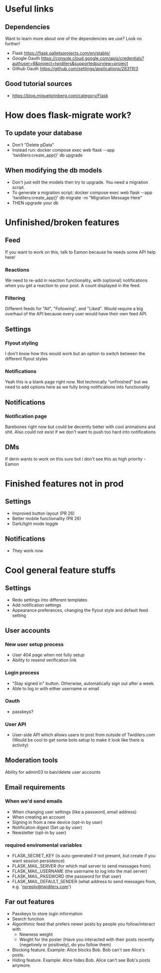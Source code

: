 # Useful links
## Dependencies
Want to learn more about one of the dependencies we use? Look no further!
* Flask https://flask.palletsprojects.com/en/stable/
* Google Oauth https://console.cloud.google.com/apis/credentials?authuser=6&project=twidilers&supportedpurview=project 
* Github Oauth https://github.com/settings/applications/2831103 

## Good tutorial sources
* https://blog.miguelgrinberg.com/category/Flask


# How does flask-migrate work?
## To update your database
* Don't "Delete pData"
* Instead run: docker compose exec web flask --app 'twidilers:create_app()' db upgrade
## When modifying the db models
* Don't just edit the models then try to upgrade. You need a migration script.
* To generate a migration script: docker compose exec web flask --app 'twidilers:create_app()' db migrate -m "Migration Message Here"
* THEN upgrade your db

# Unfinished/broken features

## Feed
If you want to work on this, talk to Eamon because he needs some API help here!
### Reactions
We need to re-add in reaction functionality, with (optional) notifications when you get a reaction to your post. A count displayed in the feed.
### Filtering
Different feeds for "All", "Following", and "Liked". Would require a big overhaul of the API because every user would have their own feed API.

## Settings
### Flyout styling
I don't know how this would work but an option to switch between the different flyout styles
### Notifications
Yeah this is a blank page right now. Not technically "unfinished" but we need to add options here as we fully bring notifications into functionality

## Notifications
### Notification page
Barebones right now but could be decently better with cool animations and shit. Also could not exist if we don't want to push too hard into notifications

## DMs
If derin wants to work on this sure but i don't see this as high priority -Eamon


# Finished features not in prod
## Settings
* Improved button layout (PR 26)
* Better mobile functionality (PR 26)
* Dark/light mode toggle
## Notifications
* They work now


# Cool general feature stuffs

## Settings
* Redo settings into different templates
* Add notification settings
* Appearance preferances, changing the flyout style and default feed setting



## User accounts
### New user setup process
* User 404 page when not fully setup
* Ability to resend verification link
### Login process
* "Stay signed in" button. Otherwise, automatically sign out after a week.
* Able to log in with either username or email
### Oauth
* passkeys?
### User API
* User-side API which allows users to post from outside of Twidilers.com (Would be cool to get some bots setup to make it look like there is activity)


## Moderation tools
Ability for admin03 to ban/delete user accounts


## Email requirements
### When we'd send emails
* When changing user settings (like a password, email address)
* When creating an account
* Signing in from a new device (opt-in by user)
* Notification digest (Set up by user)
* Newsletter (opt-in by user)
### required enviromental variables
* FLASK_SECRET_KEY (is auto-generated if not present, but create if you want session persistence)
* FLASK_MAIL_SERVER (for which mail server to send messages from)
* FLASK_MAIL_USERNAME (the username to log into the mail server)
* FLASK_MAIL_PASSWORD (the password for that user)
* FLASK_MAIL_DEFAULT_SENDER (what address to send messages from, e.g. 'noreply@twidilers.com')


## Far out features
* Passkeys to store login information
* Search function
* Algorithmic feed that prefers newer posts by people you follow/interact with
    * Newness weight
    * Weight for the poster (Have you interacted with their posts recently (negetively or positively), do you follow them)
* Blocking feature. Example: Alice blocks Bob. Bob can't see Alice's posts.
* Hiding feature. Example: Alice hides Bob. Alice can't see Bob's posts anymore.